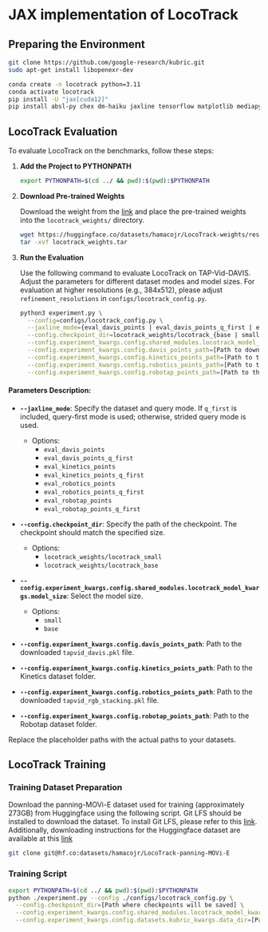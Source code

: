 # JAX implementation of LocoTrack

## Preparing the Environment
```bash
git clone https://github.com/google-research/kubric.git
sudo apt-get install libopenexr-dev

conda create -n locotrack python=3.11
conda activate locotrack
pip install -U "jax[cuda12]"
pip install absl-py chex dm-haiku jaxline tensorflow matplotlib mediapy tensorflow_datasets tensorflow_graphics einshape wandb
```

## LocoTrack Evaluation

To evaluate LocoTrack on the benchmarks, follow these steps:

1. **Add the Project to PYTHONPATH**

   ```bash
   export PYTHONPATH=$(cd ../ && pwd):$(pwd):$PYTHONPATH
   ```

2. **Download Pre-trained Weights**

    Download the weight from the [link](https://huggingface.co/datasets/hamacojr/LocoTrack-weights/resolve/main/locotrack_weights.tar) and place the pre-trained weights into the `locotrack_weights/` directory.
    ```bash
    wget https://huggingface.co/datasets/hamacojr/LocoTrack-weights/resolve/main/locotrack_weights.tar
    tar -xvf locotrack_weights.tar
    ```

3. **Run the Evaluation**

    Use the following command to evaluate LocoTrack on TAP-Vid-DAVIS. Adjust the parameters for different dataset modes and model sizes. For evaluation at higher resolutions (e.g., 384x512), please adjust `refinement_resolutions` in `configs/locotrack_config.py`.

    ```bash
    python3 experiment.py \
      --config=configs/locotrack_config.py \
      --jaxline_mode={eval_davis_points | eval_davis_points_q_first | eval_kinetics_points | eval_kinetics_points_q_first | eval_robotics_points | eval_robotics_points_q_first | eval_robotap_points | eval_robotap_points_q_first} \
      --config.checkpoint_dir=locotrack_weights/locotrack_{base | small} \
      --config.experiment_kwargs.config.shared_modules.locotrack_model_kwargs.model_size={small | base} \
      --config.experiment_kwargs.config.davis_points_path=[Path to downloaded tapvid_davis.pkl file] \
      --config.experiment_kwargs.config.kinetics_points_path=[Path to the dataset folder] \
      --config.experiment_kwargs.config.robotics_points_path=[Path to the dataset folder] \
      --config.experiment_kwargs.config.robotap_points_path=[Path to the dataset folder]
    ```

#### Parameters Description:

- **`--jaxline_mode`**: Specify the dataset and query mode. If `q_first` is included, query-first mode is used; otherwise, strided query mode is used.
  - Options:
    - `eval_davis_points`
    - `eval_davis_points_q_first`
    - `eval_kinetics_points`
    - `eval_kinetics_points_q_first`
    - `eval_robotics_points`
    - `eval_robotics_points_q_first`
    - `eval_robotap_points`
    - `eval_robotap_points_q_first`

- **`--config.checkpoint_dir`**: Specify the path of the checkpoint. The checkpoint should match the specified size.
  - Options:
    - `locotrack_weights/locotrack_small`
    - `locotrack_weights/locotrack_base`

- **`--config.experiment_kwargs.config.shared_modules.locotrack_model_kwargs.model_size`**: Select the model size.
  - Options:
    - `small`
    - `base`

- **`--config.experiment_kwargs.config.davis_points_path`**: Path to the downloaded `tapvid_davis.pkl` file.

- **`--config.experiment_kwargs.config.kinetics_points_path`**: Path to the Kinetics dataset folder.

- **`--config.experiment_kwargs.config.robotics_points_path`**: Path to the downloaded `tapvid_rgb_stacking.pkl` file.

- **`--config.experiment_kwargs.config.robotap_points_path`**: Path to the Robotap dataset folder.

Replace the placeholder paths with the actual paths to your datasets.


## LocoTrack Training

### Training Dataset Preparation
Download the panning-MOVi-E dataset used for training (approximately 273GB) from Huggingface using the following script. Git LFS should be installed to download the dataset. To install Git LFS, please refer to this [link](https://docs.github.com/en/repositories/working-with-files/managing-large-files/installing-git-large-file-storage?platform=linux). Additionally, downloading instructions for the Huggingface dataset are available at this [link](https://huggingface.co/docs/hub/en/datasets-downloading)
```bash
git clone git@hf.co:datasets/hamacojr/LocoTrack-panning-MOVi-E
```

### Training Script
```bash
export PYTHONPATH=$(cd ../ && pwd):$(pwd):$PYTHONPATH
python ./experiment.py --config ./configs/locotrack_config.py \
  --config.checkpoint_dir=[Path where checkpoints will be saved] \
  --config.experiment_kwargs.config.shared_modules.locotrack_model_kwargs.model_size={small | base} \
  --config.experiment_kwargs.config.datasets.kubric_kwargs.data_dir=[Path to panning-MOVi-E dataset]
```
